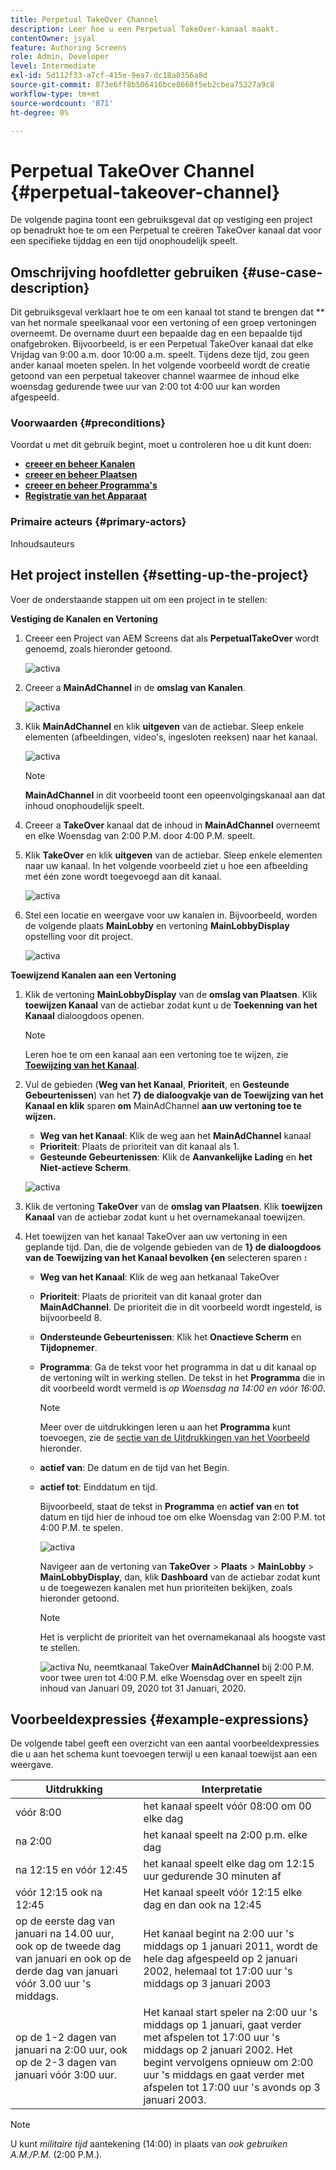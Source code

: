 ```yaml
---
title: Perpetual TakeOver Channel
description: Leer hoe u een Perpetual TakeOver-kanaal maakt.
contentOwner: jsyal
feature: Authoring Screens
role: Admin, Developer
level: Intermediate
exl-id: 5d112f33-a7cf-415e-9ea7-dc18a0356a8d
source-git-commit: 873e6ff8b506416bce8660f5eb2cbea75227a9c8
workflow-type: tm+mt
source-wordcount: '871'
ht-degree: 0%

---
```


# Perpetual TakeOver Channel {#perpetual-takeover-channel}

De volgende pagina toont een gebruiksgeval dat op vestiging een project op benadrukt hoe te om een Perpetual te creëren TakeOver kanaal dat voor een specifieke tijddag en een tijd onophoudelijk speelt.

## Omschrijving hoofdletter gebruiken {#use-case-description}

Dit gebruiksgeval verklaart hoe te om een kanaal tot stand te brengen dat ** van het normale speelkanaal voor een vertoning of een groep vertoningen overneemt. De overname duurt een bepaalde dag en een bepaalde tijd onafgebroken.
Bijvoorbeeld, is er een Perpetual TakeOver kanaal dat elke Vrijdag van 9:00 a.m. door 10:00 a.m. speelt. Tijdens deze tijd, zou geen ander kanaal moeten spelen. In het volgende voorbeeld wordt de creatie getoond van een perpetual takeover channel waarmee de inhoud elke woensdag gedurende twee uur van 2:00 tot 4:00 uur kan worden afgespeeld.

### Voorwaarden {#preconditions}

Voordat u met dit gebruik begint, moet u controleren hoe u dit kunt doen:

* **[creeer en beheer Kanalen](managing-channels.md)**
* **[creeer en beheer Plaatsen](managing-locations.md)**
* **[creeer en beheer Programma&#39;s](managing-schedules.md)**
* **[Registratie van het Apparaat](device-registration.md)**

### Primaire acteurs {#primary-actors}

Inhoudsauteurs

## Het project instellen {#setting-up-the-project}

Voer de onderstaande stappen uit om een project in te stellen:

**Vestiging de Kanalen en Vertoning**

1. Creeer een Project van AEM Screens dat als **PerpetualTakeOver** wordt genoemd, zoals hieronder getoond.

   ![ activa ](assets/p_usecase1.png)

1. Creeer a **MainAdChannel** in de **omslag van Kanalen**.

   ![ activa ](assets/p_usecase2.png)

1. Klik **MainAdChannel** en klik **uitgeven** van de actiebar. Sleep enkele elementen (afbeeldingen, video&#39;s, ingesloten reeksen) naar het kanaal.

   ![ activa ](assets/p_usecase3.png)


   >[!NOTE]
   >**MainAdChannel** in dit voorbeeld toont een opeenvolgingskanaal aan dat inhoud onophoudelijk speelt.

1. Creeer a **TakeOver** kanaal dat de inhoud in **MainAdChannel** overneemt en elke Woensdag van 2:00 P.M. door 4:00 P.M. speelt.

1. Klik **TakeOver** en klik **uitgeven** van de actiebar. Sleep enkele elementen naar uw kanaal. In het volgende voorbeeld ziet u hoe een afbeelding met één zone wordt toegevoegd aan dit kanaal.

   ![ activa ](assets/p_usecase4.png)

1. Stel een locatie en weergave voor uw kanalen in. Bijvoorbeeld, worden de volgende plaats **MainLobby** en vertoning **MainLobbyDisplay** opstelling voor dit project.

   ![ activa ](assets/p_usecase5.png)

**Toewijzend Kanalen aan een Vertoning**

1. Klik de vertoning **MainLobbyDisplay** van de **omslag van Plaatsen**. Klik **toewijzen Kanaal** van de actiebar zodat kunt u de **Toekenning van het Kanaal** dialoogdoos openen.

   >[!NOTE]
   >Leren hoe te om een kanaal aan een vertoning toe te wijzen, zie **[Toewijzing van het Kanaal](channel-assignment.md)**.

1. Vul de gebieden (**Weg van het Kanaal**, **Prioriteit**, en **Gesteunde Gebeurtenissen**) van het **7&rbrace; de dialoogvakje van de Toewijzing van het Kanaal en klik** sparen **om** MainAdChannel **aan uw vertoning toe te wijzen.**

   * **Weg van het Kanaal**: Klik de weg aan het **MainAdChannel** kanaal
   * **Prioriteit**: Plaats de prioriteit van dit kanaal als 1.
   * **Gesteunde Gebeurtenissen**: Klik de **Aanvankelijke Lading** en **het Niet-actieve Scherm**.

   ![ activa ](assets/p_usecase6.png)

1. Klik de vertoning **TakeOver** van de **omslag van Plaatsen**. Klik **toewijzen Kanaal** van de actiebar zodat kunt u het overnamekanaal toewijzen.

1. Het toewijzen van het **&#x200B;**&#x200B;kanaal TakeOver aan uw vertoning in een geplande tijd. Dan, die de volgende gebieden van de **1&rbrace; de dialoogdoos van de Toewijzing van het Kanaal bevolken &lbrace;en** selecteren sparen **:**

   * **Weg van het Kanaal**: Klik de weg aan het **&#x200B;**&#x200B;kanaal TakeOver
   * **Prioriteit**: Plaats de prioriteit van dit kanaal groter dan **MainAdChannel**. De prioriteit die in dit voorbeeld wordt ingesteld, is bijvoorbeeld 8.
   * **Ondersteunde Gebeurtenissen**: Klik het **Onactieve Scherm** en **Tijdopnemer**.
   * **Programma**: Ga de tekst voor het programma in dat u dit kanaal op de vertoning wilt in werking stellen. De tekst in het **Programma** die in dit voorbeeld wordt vermeld is *op Woensdag na 14:00 en vóór 16:00*.

     >[!NOTE]
     >Meer over de uitdrukkingen leren u aan het **Programma** kunt toevoegen, zie de [ sectie van de Uitdrukkingen van het Voorbeeld ](#example-expressions) hieronder.
   * **actief van**: De datum en de tijd van het Begin.
   * **actief tot**: Einddatum en tijd.

     Bijvoorbeeld, staat de tekst in **Programma** en **actief van** en **tot** datum en tijd hier de inhoud toe om elke Woensdag van 2:00 P.M. tot 4:00 P.M. te spelen.


     ![ activa ](assets/p_usecase7.png)

     Navigeer aan de vertoning van **TakeOver** > **Plaats** > **MainLobby** > **MainLobbyDisplay**, dan, klik **Dashboard** van de actiebar zodat kunt u de toegewezen kanalen met hun prioriteiten bekijken, zoals hieronder getoond.

     >[!NOTE]
     >Het is verplicht de prioriteit van het overnamekanaal als hoogste vast te stellen.

     ![ activa ](assets/p_usecase8.png)
Nu, neemt **&#x200B;**&#x200B;kanaal TakeOver **MainAdChannel** bij 2:00 P.M. voor twee uren tot 4:00 P.M. elke Woensdag over en speelt zijn inhoud van Januari 09, 2020 tot 31 Januari, 2020.

## Voorbeeldexpressies {#example-expressions}

De volgende tabel geeft een overzicht van een aantal voorbeeldexpressies die u aan het schema kunt toevoegen terwijl u een kanaal toewijst aan een weergave.

| **Uitdrukking** | **Interpretatie** |
|---|---|
| vóór 8:00 | het kanaal speelt vóór 08:00 om 00 elke dag |
| na 2:00 | het kanaal speelt na 2:00 p.m. elke dag |
| na 12:15 en vóór 12:45 | het kanaal speelt elke dag om 12:15 uur gedurende 30 minuten af |
| vóór 12:15 ook na 12:45 | Het kanaal speelt vóór 12:15 elke dag en dan ook na 12:45 |
| op de eerste dag van januari na 14.00 uur, ook op de tweede dag van januari en ook op de derde dag van januari vóór 3.00 uur &#39;s middags. | Het kanaal begint na 2:00 uur &#39;s middags op 1 januari 2011, wordt de hele dag afgespeeld op 2 januari 2002, helemaal tot 17:00 uur &#39;s middags op 3 januari 2003 |
| op de 1-2 dagen van januari na 2:00 uur, ook op de 2-3 dagen van januari vóór 3:00 uur. | Het kanaal start speler na 2:00 uur &#39;s middags op 1 januari, gaat verder met afspelen tot 17:00 uur &#39;s middags op 2 januari 2002. Het begint vervolgens opnieuw om 2:00 uur &#39;s middags en gaat verder met afspelen tot 17:00 uur &#39;s avonds op 3 januari 2003. |

>[!NOTE]
>
>U kunt _militaire tijd_ aantekening (14:00) in plaats van *ook gebruiken A.M./P.M.* (2:00 P.M.).
